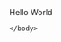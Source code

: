 <!doctype html>
<html>
       <head></head>
   <meta charset="utf-8">
       <title>Udemy Learning HTML</title>
    <body>
        Hello World
    
    </body>

</html>

